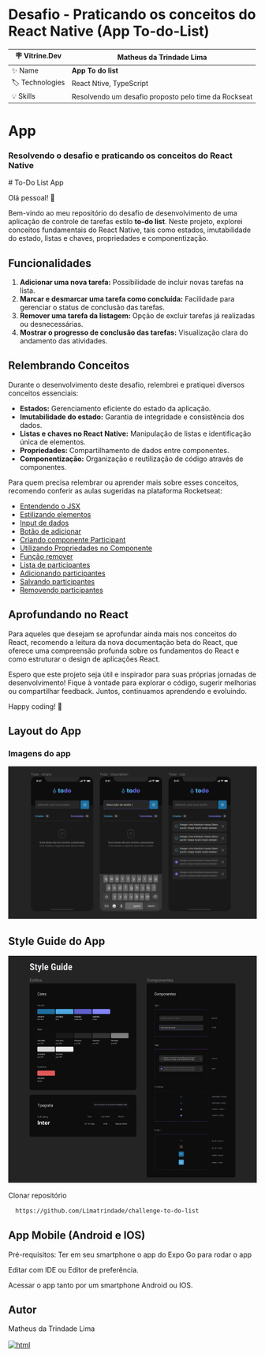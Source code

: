 # Desafio - Praticando os conceitos do React Native (App To-do-List)

| :placard: Vitrine.Dev | Matheus da Trindade Lima                                                                  |
| --------------------- | ----------------------------------------------------------------------------------------- |
| :sparkles: Name       | **App To do list**                                                    |
| :label: Technologies  | React Ntive, TypeScript                                          |
| :bulb: Skills         | Resolvendo um desafio proposto pelo time da Rockseat

# App 

### Resolvendo o desafio e praticando os conceitos do React Native
<p>
    # To-Do List App

Olá pessoal! 👋

Bem-vindo ao meu repositório do desafio de desenvolvimento de uma aplicação de controle de tarefas estilo **to-do list**. Neste projeto, explorei conceitos fundamentais do React Native, tais como estados, imutabilidade do estado, listas e chaves, propriedades e componentização.

## Funcionalidades

1. **Adicionar uma nova tarefa:** Possibilidade de incluir novas tarefas na lista.
2. **Marcar e desmarcar uma tarefa como concluída:** Facilidade para gerenciar o status de conclusão das tarefas.
3. **Remover uma tarefa da listagem:** Opção de excluir tarefas já realizadas ou desnecessárias.
4. **Mostrar o progresso de conclusão das tarefas:** Visualização clara do andamento das atividades.

## Relembrando Conceitos

Durante o desenvolvimento deste desafio, relembrei e pratiquei diversos conceitos essenciais:

- **Estados:** Gerenciamento eficiente do estado da aplicação.
- **Imutabilidade do estado:** Garantia de integridade e consistência dos dados.
- **Listas e chaves no React Native:** Manipulação de listas e identificação única de elementos.
- **Propriedades:** Compartilhamento de dados entre componentes.
- **Componentização:** Organização e reutilização de código através de componentes.

Para quem precisa relembrar ou aprender mais sobre esses conceitos, recomendo conferir as aulas sugeridas na plataforma Rocketseat:

- [Entendendo o JSX](https://app.rocketseat.com.br/node/projeto-01/group/fundamentos-2/lesson/entendendo-o-jsx)
- [Estilizando elementos](https://app.rocketseat.com.br/node/projeto-01/group/fundamentos-2/lesson/estilizando-elementos)
- [Input de dados](https://app.rocketseat.com.br/node/projeto-01/group/fundamentos-2/lesson/input-de-dados)
- [Botão de adicionar](https://app.rocketseat.com.br/node/projeto-01/group/fundamentos-2/lesson/botao-de-adicionar)
- [Criando componente Participant](https://app.rocketseat.com.br/node/projeto-01/group/fundamentos-2/lesson/criando-componente-participant)
- [Utilizando Propriedades no Componente](https://app.rocketseat.com.br/node/projeto-01/group/fundamentos-2/lesson/utilizando-propriedades-no-componente)
- [Função remover](https://app.rocketseat.com.br/node/projeto-01/group/fundamentos-2/lesson/funcao-remover)
- [Lista de participantes](https://app.rocketseat.com.br/node/projeto-01/group/fundamentos-2/lesson/lista-de-participantes)
- [Adicionando participantes](https://app.rocketseat.com.br/node/projeto-01/group/finalizando-o-app/lesson/adicionando-participantes)
- [Salvando participantes](https://app.rocketseat.com.br/node/projeto-01/group/finalizando-o-app/lesson/salvando-participante-no-estado)
- [Removendo participantes](https://app.rocketseat.com.br/node/projeto-01/group/finalizando-o-app/lesson/removendo-participantes)

## Aprofundando no React

Para aqueles que desejam se aprofundar ainda mais nos conceitos do React, recomendo a leitura da nova documentação beta do React, que oferece uma compreensão profunda sobre os fundamentos do React e como estruturar o design de aplicações React.

Espero que este projeto seja útil e inspirador para suas próprias jornadas de desenvolvimento! Fique à vontade para explorar o código, sugerir melhorias ou compartilhar feedback. Juntos, continuamos aprendendo e evoluindo.

Happy coding! 🚀
</p>

## Layout do App

### Imagens do app

<img src="./assets/CapturaDeTela1.png" width="800" />

## Style Guide do App
<img src="./assets/CapturaDeTela2.png" width="800" />

Clonar repositório

```bash
  https://github.com/Limatrindade/challenge-to-do-list
```

## App Mobile (Android e IOS)

Pré-requisitos: Ter em seu smartphone o app do Expo Go para rodar o app

Editar com IDE ou Editor de preferência.

Acessar o app tanto por um smartphone Android ou IOS.

## Autor

Matheus da Trindade Lima

<a href="https://www.linkedin.com/in/matheus-lima-809407191/" target="_blank">
    <img align="center" alt="html" height="30"  src="https://img.shields.io/badge/LinkedIn-0077B5?style=for-the-badge&logo=linkedin&logoColor=white">
</a>
